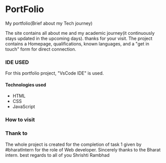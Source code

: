 # PortFolio
My portfolio(Brief about my Tech journey)

The site contains all about me and my academic journey(it continuously stays updated in the upcoming days).
thanks for your visit.
The project contains a Homepage, qualifications, known languages, and a "get in touch" form for  direct connection.

<h3>IDE USED</h3>
For this portfolio project, "VsCode IDE" is used.
<br>
<h4>Technologies used</h4>
  <ul>
    <li>HTML</li>
    <li>CSS</li>
    <li>JavaScript</li>
  </ul>
<h3>How to visit</h3>
<h3>Thank to </h3>
The whole project is created for the completion of task 1 given by #bharatIntern for the role of Web developer.
Sincerely thanks to the Bharat intern.
best regards to all of you
Shrishti Rambhad







